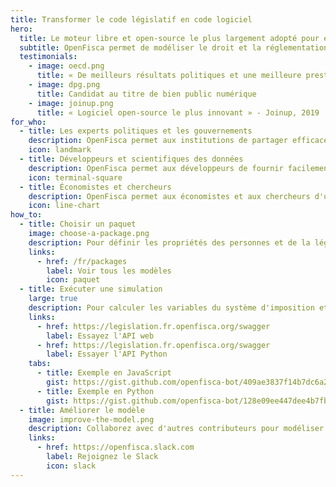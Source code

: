 ```yaml
---
title: Transformer le code législatif en code logiciel
hero:
  title: Le moteur libre et open-source le plus largement adopté pour écrire les règles en code logiciel
  subtitle: OpenFisca permet de modéliser le droit et la réglementation pour n'importe quelle juridiction dans le monde et de rendre i accessible sur des API pour les développeurs, les scientifiques des données et les économistes.
  testimonials:
    - image: oecd.png
      title: « De meilleurs résultats politiques et une meilleure prestation de services »
    - image: dpg.png
      title: Candidat au titre de bien public numérique
    - image: joinup.png
      title: « Logiciel open-source le plus innovant » - Joinup, 2019
for_who:
  - title: Les experts politiques et les gouvernements
    description: OpenFisca permet aux institutions de partager efficacement les mises à jour de la réglementation et de mutualiser les coûts informatiques. L'interconnexion des règles entre les organismes publics sous la forme de paramètres lisibles et de code exécutable offre une transparence algorithmique et réduit la facture pour le contribuable.
    icon: landmark
  - title: Développeurs et scientifiques des données
    description: OpenFisca permet aux développeurs de fournir facilement des applications calculant des impôts et des prestations complexes grâce à son API web JSON, et aux scientifiques des données de calculer à grande échelle grâce à son API Python vectorielle. La contribution de formules et d'extensions de codage permet de construire des services pour n'importe quelle entreprise.
    icon: terminal-square
  - title: Économistes et chercheurs
    description: OpenFisca permet aux économistes et aux chercheurs d'utiliser des données d'enquête et administratives pour simuler l'impact de toute réforme passée, future ou hypothétique sur le revenu d'une population donnée. La mise en relation de tous les impôts et prestations calculés permet d'analyser l'interaction de plusieurs réformes.
    icon: line-chart
how_to:
  - title: Choisir un paquet
    image: choose-a-package.png
    description: Pour définir les propriétés des personnes et de la législation avec lesquelles vous voulez utiliser OpenFisca.
    links:
      - href: /fr/packages
        label: Voir tous les modèles
        icon: paquet
  - title: Exécuter une simulation
    large: true
    description: Pour calculer les variables du système d'imposition et de prestations sur les situations des personnes. OpenFisca fonctionnera de la même manière pour une personne ou un million dans la situation modélisée grâce au calcul vectoriel.
    links:
      - href: https://legislation.fr.openfisca.org/swagger
        label: Essayez l'API web
      - href: https://legislation.fr.openfisca.org/swagger
        label: Essayer l'API Python
    tabs:
      - title: Exemple en JavaScript
        gist: https://gist.github.com/openfisca-bot/409ae3837f14b7dc6a2563a2537beec1.js
      - title: Exemple en Python
        gist: https://gist.github.com/openfisca-bot/128e09ee447dee4b7fb8df35833ba833.js
  - title: Améliorer le modèle
    image: improve-the-model.png
    description: Collaborez avec d'autres contributeurs pour modéliser de nouvelles lois, mettre à jour les valeurs légales, gérer les cas limites, ajouter des tests du monde réel, améliorer la documentation... Les systèmes fiscaux et de prestations des pays sont des logiciels libres, vous n'êtes donc jamais seul !
    links:
      - href: https://openfisca.slack.com
        label: Rejoignez le Slack
        icon: slack
---
```

